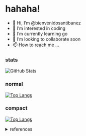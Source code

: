 # hahaha!

- 👋 Hi, I’m @bienvenidosantibanez
- 👀 I’m interested in coding
- 🌱 I’m currently learning go
- 💞️ I’m looking to collaborate soon
- 📫 How to reach me ...

<!---
bienvenidosantibanez/bienvenidosantibanez is a ✨ special ✨ repository because its `README.md` (this file) appears on your GitHub profile.
You can click the Preview link to take a look at your changes.
--->







<!-- ############################################################################################### -->
<!-- STATS -->

<!-- https://github.com/rishisuresh7/github-readme-stats -->

<!-- ![GitHub Stats](https://github-readme-stats.vercel.app/api?username=bienvenidosantibanez&theme=radical) -->

<!-- ![GitHub Stats](https://github-readme-stats.vercel.app/api?username=bienvenidosantibanez&theme=dark) -->

### stats

![GitHub Stats](https://github-readme-stats.vercel.app/api?username=bienvenidosantibanez&theme=merko&count_private=true&show_icons=true)

<!-- ![GitHub Stats](https://github-readme-stats.vercel.app/api?username=bienvenidosantibanez&theme=gruvbox) -->




<!-- ![GitHub Stats](https://github-readme-stats.vercel.app/api?username=bienvenidosantibanez&theme=tokyonight) -->

<!-- ![GitHub Stats](https://github-readme-stats.vercel.app/api?username=bienvenidosantibanez&theme=onedark) -->

<!-- ![GitHub Stats](https://github-readme-stats.vercel.app/api?username=bienvenidosantibanez&theme=cobalt) -->

<!-- ![GitHub Stats](https://github-readme-stats.vercel.app/api?username=bienvenidosantibanez&theme=synthwave) -->

<!-- ![GitHub Stats](https://github-readme-stats.vercel.app/api?username=bienvenidosantibanez&theme=highcontrast) -->

<!-- ![GitHub Stats](https://github-readme-stats.vercel.app/api?username=bienvenidosantibanez&theme=dracula) -->




<!-- 
[![Top Langs](https://github-readme-stats.vercel.app/api/top-langs/?username=anuraghazra&hide=javascript,html)](https://github.com/anuraghazra/github-readme-stats) -->

### normal
[![Top Langs](https://github-readme-stats.vercel.app/api/top-langs/?username=bienvenidosantibanez&langs_count=10&hide=html,css)](https://github.com/anuraghazra/github-readme-stats)


<!-- ############################################################################################### -->


### compact
[![Top Langs](https://github-readme-stats.vercel.app/api/top-langs/?username=bienvenidosantibanez&langs_count=10&layout=compact&hide=html,css)](https://github.com/anuraghazra/github-readme-stats)



<!-- ############################################################################################### -->
<!-- ############################################################################################### -->


























<!-- ############################################################################################### -->
<!-- ############################################################################################### -->
<details>
<summary>references</summary>

### lorem ipsum

[nietzche ipsum](http://nietzsche-ipsum.com/)

### colors


### xxx

</details>
<!-- ############################################################################################### -->
<!-- ############################################################################################### -->







